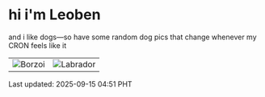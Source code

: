 # hi i'm Leoben

and i like dogs—so have some random dog pics that change whenever my CRON feels like it

|  |  |
|--------|----------|
| ![Borzoi](https://random-dog-vercel.vercel.app/api/random-borzoi?v=1757883082) | ![Labrador](https://random-dog-vercel.vercel.app/api/random-labrador?v=1757883082) |

Last updated: 2025-09-15 04:51 PHT
